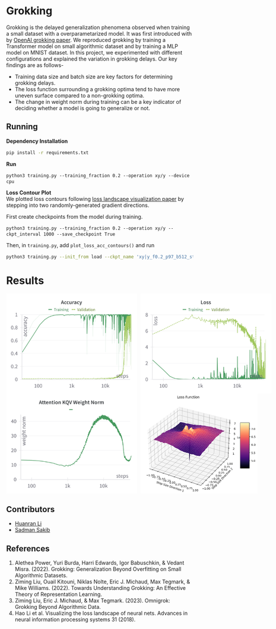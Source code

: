 # Grokking

Grokking is the delayed generalization phenomena observed when training a small dataset with a overparametarized model. It was first introduced with by [OpenAI grokking paper](https://arxiv.org/abs/2201.02177). We reproduced grokking by training a Transformer model on small algorithmic dataset and by training a MLP model on MNIST dataset. In this project, we experimented with different configurations and explained the variation in grokking delays. Our key findings are as follows-
* Training data size and batch size are key factors for determining grokking delays. 
* The loss function surrounding a grokking optima tend to have more uneven surface compared to a non-grokking optima. 
* The change in weight norm during training can be a key indicator of deciding whether a model is going to generalize or not. 

## Running

**Dependency Installation**

```sh
pip install -r requirements.txt
```

**Run**

```
python3 training.py --training_fraction 0.2 --operation xy/y --device cpu
```

**Loss Contour Plot**<br>
We plotted loss contours following [loss landscape visualization paper](https://papers.nips.cc/paper_files/paper/2018/hash/a41b3bb3e6b050b6c9067c67f663b915-Abstract.html) by stepping into two randomly-generated gradient directions.

First create checkpoints from the model during training. 
```
python3 training.py --training_fraction 0.2 --operation xy/y --ckpt_interval 1000 --save_checkpoint True
```

Then, in `training.py`, add `plot_loss_acc_contours()` and run

```sh
python3 training.py --init_from load --ckpt_name 'xy|y_f0.2_p97_b512_st50000_2024-05-13-11-39-39' --seed 60
```

# Results

<div style="display: flex; gap: 10px;">  
    <img src="./figures/Acc.png" width="360" height="270">
    <img src="./figures/Loss.png" width="360" height="270">
</div>

<div style="display: flex; gap: 10px;">  
    <img src="./figures/Norm.png" width="360" height="270">
    <img src="./figures/Loss-Function.png" width="360" height="270">
</div>

## Contributors

* [Huanran Li](https://github.com/HuanranLi)
* [Sadman Sakib](https://github.com/sadmankiba)

## References

1. Alethea Power, Yuri Burda, Harri Edwards, Igor Babuschkin, & Vedant Misra. (2022). Grokking: Generalization Beyond Overfitting on Small Algorithmic Datasets.
2. Ziming Liu, Ouail Kitouni, Niklas Nolte, Eric J. Michaud, Max Tegmark, & Mike Williams. (2022). Towards Understanding Grokking: An Effective Theory of Representation Learning.
3. Ziming Liu, Eric J. Michaud, & Max Tegmark. (2023). Omnigrok: Grokking Beyond Algorithmic Data.
4. Hao Li et al. Visualizing the loss landscape of neural nets. Advances in neural information processing systems 31 (2018). 